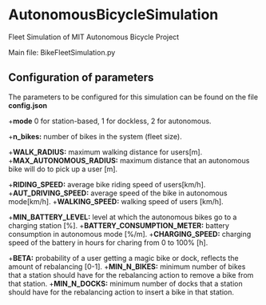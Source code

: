 # AutonomousBicycleSimulation
Fleet Simulation of MIT Autonomous Bicycle Project

Main file: BikeFleetSimulation.py


## Configuration of parameters

The parameters to be configured for this simulation can be found on the file **config.json**

+**mode** 0 for station-based, 1 for dockless, 2 for autonomous.

+**n_bikes:** number of bikes in the system (fleet size).

+**WALK_RADIUS:** maximum walking distance for users[m].
+**MAX_AUTONOMOUS_RADIUS:** maximum distance that an autonomous bike will do to pick up a user [m].

+**RIDING_SPEED:** average bike riding speed of users[km/h].
+**AUT_DRIVING_SPEED:** average speed of the bike in autonomous mode[km/h].
+**WALKING_SPEED:** walking speed of users [km/h].

+**MIN_BATTERY_LEVEL:** level at which the autonomous bikes go to a charging station [%].
+**BATTERY_CONSUMPTION_METER:** battery consumption in autonomous mode [%/m].
+**CHARGING_SPEED:** charging speed of the battery in hours for charing from 0 to 100% [h].

+**BETA:** probability of a user getting a magic bike or dock, reflects the amount of rebalancing [0-1].
+**MIN_N_BIKES:** minimum number of bikes that a station should have for the rebalancing action to remove a bike from that station.
+**MIN_N_DOCKS:** minimum number of docks that a station should have for the rebalancing action to insert a bike in that station.
 
